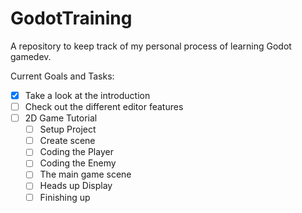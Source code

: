 # GodotTraining
A repository to keep track of my personal process of learning Godot gamedev.

Current Goals and Tasks:

- [x] Take a look at the introduction
- [ ] Check out the different editor features
- [ ] 2D Game Tutorial
  - [ ]  Setup Project
  - [ ]  Create scene
  - [ ]  Coding the Player
  - [ ]  Coding the Enemy
  - [ ]  The main game scene
  - [ ]  Heads up Display
  - [ ]  Finishing up
